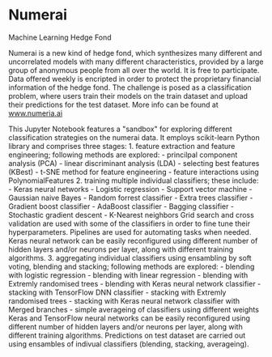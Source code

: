 # Numerai
Machine Learning Hedge Fond

Numerai is a new kind of hedge fond, which synthesizes many different and uncorrelated models with many different characteristics, provided by a large group of anonymous people from all over the world. It is free to participate. Data offered weekly is encripted in order to protect the proprietary financial information of the hedge fond. The challenge is posed as a classification problem, where users train their models on the train dataset and upload their predictions for the test dataset. More info can be found at www.numeria.ai

This Jupyter Notebook features a "sandbox" for exploring different classification strategies on the numerai data. It employs scikit-learn Python library and comprises three stages:
    1. feature extraction and feature engineering; following methods are explored:
        - princilpal component analysis (PCA)
        - linear discriminant analysis (LDA)
        - selecting best features (KBest)
        - t-SNE method for feature engineering
        - feature interactions using PolynomialFeatures
    2. training multiple individual classifiers; these include:
        - Keras neural networks
        - Logistic regression
        - Support vector machine
        - Gaussian naive Bayes
        - Random forrest classifier
        - Extra trees classifier
        - Gradient boost classifier
        - AdaBoost classifier
        - Bagging classifier
        - Stochastic gradient descent
        - K-Nearest neighbors
        Grid search and cross validation are used with some of the classifiers in order to fine tune their hyperparameters. Pipelines are used for automating tasks when needed. Keras neural network can be easily reconfigured using different number of hidden layers and/or neurons per layer, along with different training algorithms.
    3. aggregating individual classifiers using ensambling by soft voting, blending and stacking; following methods are explored:
        - blending with logistic regression
        - blending with linear regression
        - blending with Extremly randomised trees
        - blending with Keras neural network classifier
        - stacking with TensorFlow DNN classifier
        - stacking with Extremly randomised trees
        - stacking with Keras neural network classifier with Merged branches
        - simple averageing of classifiers using different weights
    Keras and TensorFlow neural networks can be easily reconfigured using different number of hidden layers and/or neurons per layer, along with different training algorithms.
Predictions on test dataset are carried out using ensambles of indivual classifiers (blending, stacking, averageing).

